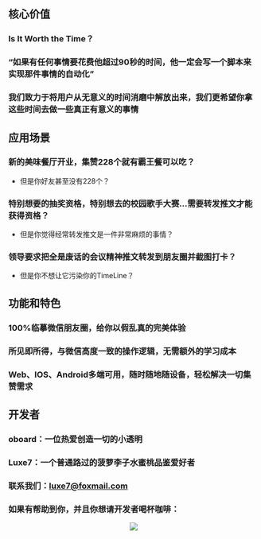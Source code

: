 ## 核心价值

### Is It Worth the Time？

### “如果有任何事情要花费他超过90秒的时间，他一定会写一个脚本来实现那件事情的自动化”

### 我们致力于将用户从无意义的时间消磨中解放出来，我们更希望你拿这些时间去做一些真正有意义的事情

## 应用场景
### 新的美味餐厅开业，集赞228个就有霸王餐可以吃？

-   但是你好友甚至没有228个？
    

### 特别想要的抽奖资格，特别想去的校园歌手大赛…需要转发推文才能获得资格？

-   但是你觉得经常转发推文是一件非常麻烦的事情？
    

### 领导要求把全是废话的会议精神推文转发到朋友圈并截图打卡？

-   但是你不想让它污染你的TimeLine？
    


## 功能和特色

### 100%临摹微信朋友圈，给你以假乱真的完美体验

### 所见即所得，与微信高度一致的操作逻辑，无需额外的学习成本

### Web、IOS、Android多端可用，随时随地随设备，轻松解决一切集赞需求

## 开发者

### oboard：一位热爱创造一切的小透明

### Luxe7：一个普通路过的菠萝李子水蜜桃品鉴爱好者

### 联系我们：<luxe7@foxmail.com>

### 如果有帮助到你，并且你想请开发者喝杯咖啡：
<div align=center> <img src="https://img-blog.csdnimg.cn/b964bec280594ff6b97345be90d1667e.jpeg" > </div>
